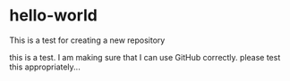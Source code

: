 # hello-world
This is a test for creating a new repository

this is a test. I am making sure that I can use GitHub correctly. please test this appropriately...
